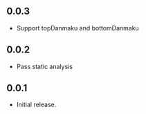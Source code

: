 ## 0.0.3

* Support topDanmaku and bottomDanmaku
## 0.0.2

* Pass static analysis
## 0.0.1

* Initial release.

